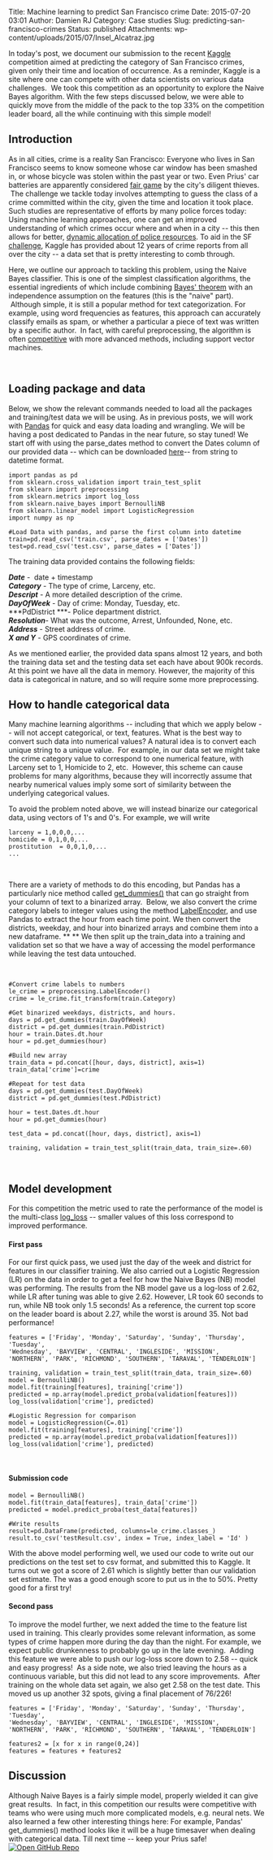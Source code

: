 Title: Machine learning to predict San Francisco crime
Date: 2015-07-20 03:01
Author: Damien RJ
Category: Case studies
Slug: predicting-san-francisco-crimes
Status: published
Attachments: wp-content/uploads/2015/07/Insel_Alcatraz.jpg

In today's post, we document our submission to the recent [Kaggle](https://www.kaggle.com/c/sf-crime) competition aimed at predicting the category of San Francisco crimes, given only their time and location of occurrence. As a reminder, Kaggle is a site where one can compete with other data scientists on various data challenges.  We took this competition as an opportunity to explore the Naive Bayes algorithm. With the few steps discussed below, we were able to quickly move from the middle of the pack to the top 33% on the competition leader board, all the while continuing with this simple model!

  
  


Introduction
------------

As in all cities, crime is a reality San Francisco: Everyone who lives in San Francisco seems to know someone whose car window has been smashed in, or whose bicycle was stolen within the past year or two. Even Prius' car batteries are apparently considered [fair game](http://abc7news.com/news/exclusive-car-battery-thefts-from-hybrid-cars-on-the-rise-in-san-francisco-/725532/) by the city's diligent thieves.  The challenge we tackle today involves attempting to guess the class of a crime committed within the city, given the time and location it took place. Such studies are representative of efforts by many police forces today: Using machine learning approaches, one can get an improved understanding of which crimes occur where and when in a city -- this then allows for better, [dynamic allocation of police resources](http://www.forbes.com/sites/emc/2014/06/03/data-analysis-helps-police-departments-fight-crime/). To aid in the SF [challenge](https://www.kaggle.com/c/sf-crime), Kaggle has provided about 12 years of crime reports from all over the city -- a data set that is pretty interesting to comb through.

Here, we outline our approach to tackling this problem, using the Naive Bayes classifier. This is one of the simplest classification algorithms, the essential ingredients of which include combining [Bayes' theorem](https://en.wikipedia.org/wiki/Bayes%27_theorem "Bayes' theorem") with an independence assumption on the features (this is the "naive" part).  Although simple, it is still a popular method for text categorization. For example, using word frequencies as features, this approach can accurately classify emails as spam, or whether a particular a piece of text was written by a specific author.  In fact, with careful preprocessing, the algorithm is often [competitive](http://people.csail.mit.edu/jrennie/papers/icml03-nb.pdf) with more advanced methods, including support vector machines.

 

**Loading package and data**
----------------------------

Below, we show the relevant commands needed to load all the packages and training/test data we will be using. As in previous posts, we will work with [Pandas](http://pandas.pydata.org/) for quick and easy data loading and wrangling. We will be having a post dedicated to Pandas in the near future, so stay tuned! We start off with using the parse_dates method to convert the Dates column of our provided data -- which can be downloaded [here](https://www.kaggle.com/c/sf-crime/data)-- from string to datetime format.

```  
import pandas as pd  
from sklearn.cross_validation import train_test_split  
from sklearn import preprocessing  
from sklearn.metrics import log_loss  
from sklearn.naive_bayes import BernoulliNB  
from sklearn.linear_model import LogisticRegression  
import numpy as np

#Load Data with pandas, and parse the first column into datetime  
train=pd.read_csv('train.csv', parse_dates = ['Dates'])  
test=pd.read_csv('test.csv', parse_dates = ['Dates'])  
```

The training data provided contains the following fields:

***Date*** -  date + timestamp  
***Category*** - The type of crime, Larceny, etc.  
***Descript*** - A more detailed description of the crime.  
***DayOfWeek*** - Day of crime: Monday, Tuesday, etc.  
***PdDistrict ***- Police department district.  
***Resolution***- What was the outcome, Arrest, Unfounded, None, etc.  
***Address*** - Street address of crime.  
***X and Y*** - GPS coordinates of crime.

As we mentioned earlier, the provided data spans almost 12 years, and both the training data set and the testing data set each have about 900k records. At this point we have all the data in memory. However, the majority of this data is categorical in nature, and so will require some more preprocessing.

How to handle categorical data
------------------------------

Many machine learning algorithms -- including that which we apply below -- will not accept categorical, or text, features. What is the best way to convert such data into numerical values? A natural idea is to convert each unique string to a unique value.  For example, in our data set we might take the crime category value to correspond to one numerical feature, with Larceny set to 1, Homicide to 2, etc.  However, this scheme can cause problems for many algorithms, because they will incorrectly assume that nearby numerical values imply some sort of similarity between the underlying categorical values.

To avoid the problem noted above, we will instead binarize our categorical data, using vectors of 1's and 0's. For example, we will write

    larceny = 1,0,0,0,...
    homicide = 0,1,0,0,...
    prostitution  = 0,0,1,0,...
    ...

 

There are a variety of methods to do this encoding, but Pandas has a particularly nice method called [get_dummies()](http://pandas.pydata.org/pandas-docs/version/0.13.1/generated/pandas.get_dummies.html) that can go straight from your column of text to a binarized array.  Below, we also convert the crime category labels to integer values using the method [LabelEncoder](http://scikit-learn.org/stable/modules/generated/sklearn.preprocessing.LabelEncoder.html), and use Pandas to extract the hour from each time point. We then convert the districts, weekday, and hour into binarized arrays and combine them into a new dataframe. ** ** We then split up the train_data into a training and validation set so that we have a way of accessing the model performance while leaving the test data untouched.

 

```  
#Convert crime labels to numbers  
le_crime = preprocessing.LabelEncoder()  
crime = le_crime.fit_transform(train.Category)

#Get binarized weekdays, districts, and hours.  
days = pd.get_dummies(train.DayOfWeek)  
district = pd.get_dummies(train.PdDistrict)  
hour = train.Dates.dt.hour  
hour = pd.get_dummies(hour)

#Build new array  
train_data = pd.concat([hour, days, district], axis=1)  
train_data['crime']=crime

#Repeat for test data  
days = pd.get_dummies(test.DayOfWeek)  
district = pd.get_dummies(test.PdDistrict)

hour = test.Dates.dt.hour  
hour = pd.get_dummies(hour)

test_data = pd.concat([hour, days, district], axis=1)

training, validation = train_test_split(train_data, train_size=.60)  
```

 

**Model development**
---------------------

For this competition the metric used to rate the performance of the model is the multi-class [log_loss](http://scikit-learn.org/stable/modules/generated/sklearn.metrics.log_loss.html) -- smaller values of this loss correspond to improved performance.

#### First pass

For our first quick pass, we used just the day of the week and district for features in our classifier training. We also carried out a Logistic Regression (LR) on the data in order to get a feel for how the Naive Bayes (NB) model was performing. The results from the NB model gave us a log-loss of 2.62, while LR after tuning was able to give 2.62. However, LR took 60 seconds to run, while NB took only 1.5 seconds! As a reference, the current top score on the leader board is about 2.27, while the worst is around 35. Not bad performance!

```  
features = ['Friday', 'Monday', 'Saturday', 'Sunday', 'Thursday', 'Tuesday',  
'Wednesday', 'BAYVIEW', 'CENTRAL', 'INGLESIDE', 'MISSION',  
'NORTHERN', 'PARK', 'RICHMOND', 'SOUTHERN', 'TARAVAL', 'TENDERLOIN']

training, validation = train_test_split(train_data, train_size=.60)  
model = BernoulliNB()  
model.fit(training[features], training['crime'])  
predicted = np.array(model.predict_proba(validation[features]))  
log_loss(validation['crime'], predicted)

#Logistic Regression for comparison  
model = LogisticRegression(C=.01)  
model.fit(training[features], training['crime'])  
predicted = np.array(model.predict_proba(validation[features]))  
log_loss(validation['crime'], predicted)

```

 

#### Submission code

```  
model = BernoulliNB()  
model.fit(train_data[features], train_data['crime'])  
predicted = model.predict_proba(test_data[features])

#Write results  
result=pd.DataFrame(predicted, columns=le_crime.classes_)  
result.to_csv('testResult.csv', index = True, index_label = 'Id' )  
```

With the above model performing well, we used our code to write out our predictions on the test set to csv format, and submitted this to Kaggle. It turns out we got a score of 2.61 which is slightly better than our validation set estimate. The was a good enough score to put us in the to 50%. Pretty good for a first try!

#### Second pass

To improve the model further, we next added the time to the feature list used in training. This clearly provides some relevant information, as some types of crime happen more during the day than the night. For example, we expect public drunkenness to probably go up in the late evening.  Adding this feature we were able to push our log-loss score down to 2.58 -- quick and easy progress!  As a side note, we also tried leaving the hours as a continuous variable, but this did not lead to any score improvements.  After training on the whole data set again, we also get 2.58 on the test date. This moved us up another 32 spots, giving a final placement of 76/226!

```  
features = ['Friday', 'Monday', 'Saturday', 'Sunday', 'Thursday', 'Tuesday',  
'Wednesday', 'BAYVIEW', 'CENTRAL', 'INGLESIDE', 'MISSION',  
'NORTHERN', 'PARK', 'RICHMOND', 'SOUTHERN', 'TARAVAL', 'TENDERLOIN']

features2 = [x for x in range(0,24)]  
features = features + features2  
```

Discussion
----------

Although Naive Bayes is a fairly simple model, properly wielded it can give great results.  In fact, in this competition our results were competitive with teams who were using much more complicated models, e.g. neural nets. We also learned a few other interesting things here: For example, Pandas' get_dummies() method looks like it will be a huge timesaver when dealing with categorical data. Till next time -- keep your Prius safe!  
[![Open GitHub Repo](http://efavdb.com/wp-content/uploads/2015/03/GitHub_Logo.png)](https://github.com/EFavDB/SF-Crime "GitHub Repo")
